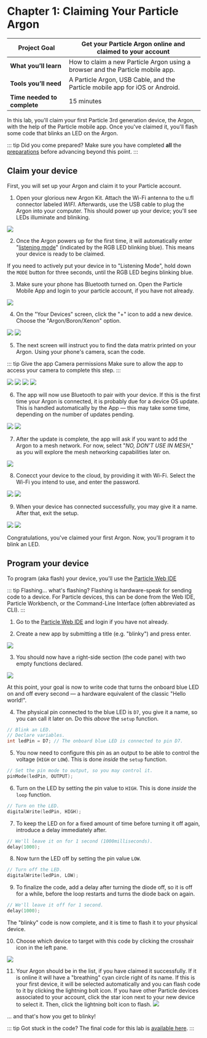 # Chapter 1: Claiming Your Particle Argon

| **Project Goal**            | Get your Particle Argon online and claimed to your account                     |
| --------------------------- | --------------------------------------------------------------------------------- |
| **What you’ll learn**       | How to claim a new Particle Argon using a browser and the Particle mobile app. |
| **Tools you’ll need**       | A Particle Argon, USB Cable, and the Particle mobile app for iOS or Android.                |
| **Time needed to complete** | 15 minutes                                                                        |

In this lab, you'll claim your first Particle 3rd generation device, the Argon, with the help of the Particle mobile app. Once you've claimed it, you'll flash some code that blinks an LED on the Argon.

::: tip Did you come prepared?
Make sure you have completed **all** the [preparations](README.md) before advancing beyond this point.
:::

## Claim your device

First, you will set up your Argon and claim it to your Particle account.

1. Open your glorious new Argon Kit. Attach the Wi-Fi antenna to the u.fl connector labeled _WIFI_. Afterwards, use the USB cable to plug the Argon into your computer. This should power up your device; you'll see LEDs illuminate and bliniking.

![](./images/01/Argon-plugged-in.jpg)

2. Once the Argon powers up for the first time, it will automatically enter "[listening mode](https://docs.particle.io/tutorials/device-os/led/argon/#listening-mode)" (indicated by the RGB LED blinking blue). This means your device is ready to be claimed.

If you need to actively put your device in to "Listening Mode", hold down the `MODE` button for three seconds, until the RGB LED begins blinking blue.

3. Make sure your phone has Bluetooth turned on. Open the Particle Mobile App and login to your particle account, if you have not already.

![](./images/01/app-login-filled.png)

4.  On the "Your Devices" screen, click the "+" icon to add a new device. Choose the "Argon/Boron/Xenon" option.

<img src="./images/01/app-your-devices-empty.png" class="two-per-line" />
<img src="./images/01/app-add-device.png" class="two-per-line" />

5.  The next screen will instruct you to find the data matrix printed on your Argon. Using your phone's camera, scan the code. 

::: tip Give the app Camera permissions
Make sure to allow the app to access your camera to complete this step.
::: 

<img src="./images/01/app-argon-scan-sticker.png" class="two-per-line" />
<img src="./images/01/app-argon-scan-sticker2.png" class="two-per-line" />

<img src="./images/01/app-argon-get-ready.png" class="two-per-line" />
<img src="./images/01/app-argon-paired.png" class="two-per-line" />

6. The app will now use Bluetooth to pair with your device. If this is the first time your Argon is connected, it is probably due for a device OS update. This is handled automatically by the App — this may take some time, depending on the number of updates pending.

<img src="./images/01/app-update-device-os.png" class="two-per-line" />
<img src="./images/01/app-updating-device-os.jpg" class="two-per-line" />

7. After the update is complete, the <!--Argon will return to listening mode (blinking blue) and the-->app will ask if you want to add the Argon to a mesh network. For now, select "_NO, DON'T USE IN MESH_," as you will explore the mesh networking capabilities later on.

![](./images/01/app-argon-use-in-mesh.png)

8. Conecct your device to the cloud, by providing it with Wi-Fi. Select the Wi-Fi you intend to use, and enter the password.

<img src="./images/01/app-argon-choose-wifi.png" class="two-per-line" />
<img src="./images/01/app-argon-connecting-to-cloud.png" class="two-per-line" />

9. When your device has connected successfully, you may give it a name. After that, exit the setup.

<img src="./images/01/app-argon-give-name.png" class="two-per-line" />
<img src="./images/01/app-lets-get-building.png" class="two-per-line" />

Congratulations, you've claimed your first Argon. Now, you'll program it to blink an LED.

## Program your device

To program (aka flash) your device, you'll use the [Particle Web IDE](https://build.particle.io/build/)

::: tip Flashing... what's flashing?
Flashing is hardware-speak for sending code to a device. For Particle devices, this can be done from the Web IDE, Particle Workbench, or the Command-Line Interface (often abbreviated as CLI).
:::

1. Go to the [Particle Web IDE](https://build.particle.io/build/) and login if you have not already.

2. Create a new app by submitting a title (e.g. "blinky") and press enter.

![](./images/01/webide-new-app.png)

3. You should now have a right-side section (the code pane) with two empty functions declared.

![](./images/01/webide-empty-app.png)

At this point, your goal is now to write code that turns the onboard blue LED on and off every second — a hardware equivalent of the classic "Hello world!".

4. The physical pin connected to the blue LED is `D7`, you give it a name, so you can call it later on. Do this _above_ the `setup` function.

```cpp
// Blink an LED.
// Declare variables.
int ledPin = D7; // The onboard blue LED is connected to pin D7.
```

5. You now need to configure this pin as an output to be able to control the voltage (`HIGH` or `LOW`). This is done _inside_ the `setup` function.

```cpp
// Set the pin mode to output, so you may control it.
pinMode(ledPin, OUTPUT);
```

6. Turn on the LED by setting the pin value to `HIGH`. This is done _inside_ the `loop` function.

```cpp
// Turn on the LED.
digitalWrite(ledPin, HIGH);
```

7. To keep the LED on for a fixed amount of time before turning it off again, introduce a delay immediately after.

```cpp
// We'll leave it on for 1 second (1000milliseconds).
delay(1000);
```

8. Now turn the LED off by setting the pin value `LOW`.

```cpp
// Turn off the LED.
digitalWrite(ledPin, LOW);
```

9. To finalize the code, add a delay after turning the diode off, so it is off for a while, before the loop restarts and turns the diode back on again.

```cpp
// We'll leave it off for 1 second.
delay(1000);
```

The "blinky" code is now complete, and it is time to flash it to your physical device.

10. Choose which device to target with this code by clicking the crosshair icon in the left pane.

![](./images/01/webide-devices.png)

11. Your Argon should be in the list, if you have claimed it successfully. If it is online it will have a "breathing" cyan circle right of its name. If this is your first device, it will be selected automatically and you can flash code to it by clicking the lightning bolt icon. If you have other Particle devices associated to your account, click the star icon next to your new device to select it. Then, click the lightning bolt icon to flash.
    ![](./images/01/webide-device-list.png)

... and that's how you get to blinky!

::: tip Got stuck in the code?
The final code for this lab is [available here](https://go.particle.io/shared_apps/5bfefd038bf964af88000409).
:::
